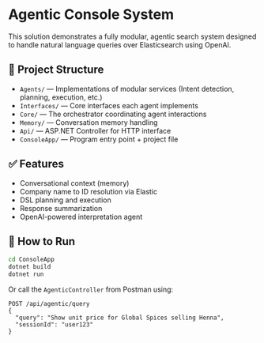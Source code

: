 # Agentic Console System

This solution demonstrates a fully modular, agentic search system designed to handle natural language queries over Elasticsearch using OpenAI.

## 📂 Project Structure

- `Agents/` — Implementations of modular services (Intent detection, planning, execution, etc.)
- `Interfaces/` — Core interfaces each agent implements
- `Core/` — The orchestrator coordinating agent interactions
- `Memory/` — Conversation memory handling
- `Api/` — ASP.NET Controller for HTTP interface
- `ConsoleApp/` — Program entry point + project file

## ✅ Features

- Conversational context (memory)
- Company name to ID resolution via Elastic
- DSL planning and execution
- Response summarization
- OpenAI-powered interpretation agent

## 🚀 How to Run

```bash
cd ConsoleApp
dotnet build
dotnet run
```

Or call the `AgenticController` from Postman using:
```
POST /api/agentic/query
{
  "query": "Show unit price for Global Spices selling Henna",
  "sessionId": "user123"
}
```
